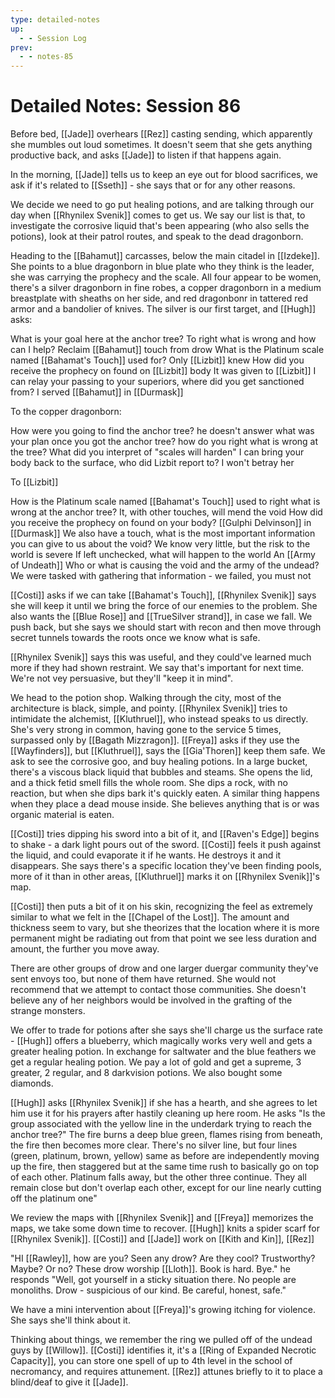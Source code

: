```yaml
---
type: detailed-notes
up:
  - - Session Log
prev:
  - - notes-85
---
```


# Detailed Notes: Session 86

Before bed, [[Jade]] overhears [[Rez]] casting sending, which apparently she mumbles out loud sometimes. It doesn't seem that she gets anything productive back, and asks [[Jade]] to listen if that happens again.

In the morning, [[Jade]] tells us to keep an eye out for blood sacrifices, we ask if it's related to [[Sseth]] - she says that or for any other reasons. 

We decide we need to go put healing potions, and are talking through our day when [[Rhynilex Svenik]] comes to get us. We say our list is that, to investigate the corrosive liquid that's been appearing (who also sells the potions), look at their patrol routes, and speak to the dead dragonborn. 

Heading to the [[Bahamut]] carcasses, below the main citadel in [[Izdeke]]. She points to a blue dragonborn in blue plate who they think is the leader, she was carrying the prophecy and the scale. All four appear to be women, there's a silver dragonborn in fine robes, a copper dragonborn in a medium breastplate with sheaths on her side, and red dragonbonr in tattered red armor and a bandolier of knives. The silver is our first target, and [[Hugh]] asks:

What is your goal here at the anchor tree?
	To right what is wrong
and how can I help?
	Reclaim [[Bahamut]] touch from drow
What is the Platinum scale named [[Bahamat's Touch]] used for?
	Only [[Lizbit]] knew
How did you receive the prophecy on found on [[Lizbit]] body
	It was given to [[Lizbit]]
I can relay your passing to your superiors, where did you get sanctioned from?
	I served [[Bahamut]] in [[Durmask]]

To the copper dragonborn:

How were you going to find the anchor tree?
	he doesn't answer
what was your plan once you got the anchor tree?
how do you right what is wrong at the tree?
What did you interpret of "scales will harden"
I can bring your body back to the surface, who did Lizbit report to? 
	I won't betray her

To [[Lizbit]]

How is the Platinum scale named [[Bahamat's Touch]] used to right what is wrong at the anchor tree?
	It, with other touches, will mend the void
How did you receive the prophecy on found on your body?
	[[Gulphi Delvinson]] in [[Durmask]]
We also have a touch, what is the most important information you can give to us about the void?
	We know very little, but the risk to the world is severe
If left unchecked, what will happen to the world
	An [[Army of Undeath]]
Who or what is causing the void and the army of the undead?
	We were tasked with gathering that information - we failed, you must not

[[Costi]] asks if we can take [[Bahamat's Touch]], [[Rhynilex Svenik]] says she will keep it until we bring the force of our enemies to the problem. She also wants the [[Blue Rose]] and [[TrueSilver strand]], in case we fall. We push back, but she says we should start with recon and then move through secret tunnels towards the roots once we know what is safe. 

[[Rhynilex Svenik]] says this was useful, and they could've learned much more if they had shown restraint. We say that's important for next time. We're not vey persuasive, but they'll "keep it in mind".

We head to the potion shop. Walking through the city, most of the architecture is black, simple, and pointy. [[Rhynilex Svenik]] tries to intimidate the alchemist, [[Kluthruel]], who instead speaks to us directly. She's very strong in common, having gone to the service 5 times, surpassed only by [[Bagath Mizzragon]]. [[Freya]] asks if they use the [[Wayfinders]], but [[Kluthruel]], says the [[Gia'Thoren]] keep them safe. We ask to see the corrosive goo, and buy healing potions. In a large bucket, there's a viscous black liquid that bubbles and steams. She opens the lid, and a thick fetid smell fills the whole room. She dips a rock, with no reaction, but when she dips bark it's quickly eaten. A similar thing happens when they place a dead mouse inside. She believes anything that is or was organic material is eaten. 

[[Costi]] tries dipping his sword into a bit of it, and [[Raven's Edge]] begins to shake - a dark light pours out of the sword. [[Costi]] feels it push against the liquid, and could evaporate it if he wants. He destroys it and it disappears. She says there's a specific location they've been finding pools, more of it than in other areas, [[Kluthruel]] marks it on [[Rhynilex Svenik]]'s map.

[[Costi]] then puts a bit of it on his skin, recognizing the feel as extremely similar to what we felt in the [[Chapel of the Lost]]. The amount and thickness seem to vary, but she theorizes that the location where it is more permanent might be radiating out from that point we see less duration and amount, the further you move away. 

There are other groups of drow and one larger duergar community they've sent envoys too, but none of them have returned. She would not recommend that we attempt to contact those communities. She doesn't believe any of her neighbors would be involved in the grafting of the strange monsters.

We offer to trade for potions after she says she'll charge us the surface rate - [[Hugh]] offers a blueberry, which magically works very well and gets a greater healing potion. In exchange for saltwater and the blue feathers we get a regular healing potion. We pay a lot of gold and get a supreme, 3 greater, 2 regular, and 8 darkvision potions. We also bought some diamonds. 

[[Hugh]] asks [[Rhynilex Svenik]] if she has a hearth, and she agrees to let him use it for his prayers after hastily cleaning up here room. He asks "Is the group associated with the yellow line in the underdark trying to reach the anchor tree?" The fire burns a deep blue green, flames rising from beneath, the fire then becomes more clear. There's no silver line, but four lines (green, platinum, brown, yellow) same as before are independently moving up the fire, then staggered but at the same time rush to basically go on top of each other. Platinum falls away, but the other three continue. They all remain close but don't overlap each other, except for our line nearly cutting off the platinum one"

We review the maps with [[Rhynilex Svenik]] and [[Freya]] memorizes the maps, we take some down time to recover. [[Hugh]] knits a spider scarf for [[Rhynilex Svenik]]. [[Costi]] and [[Jade]] work on [[Kith and Kin]], [[Rez]]

"HI [[Rawley]], how are you? Seen any drow? Are they cool? Trustworthy? Maybe? Or no? These drow worship [[Lloth]]. Book is hard. Bye." he responds "Well, got yourself in a sticky situation there. No people are monoliths. Drow - suspicious of our kind. Be careful, honest, safe."

We have a mini intervention about [[Freya]]'s growing itching for violence. She says she'll think about it. 

Thinking about things, we remember the ring we pulled off of the undead guys by [[Willow]]. [[Costi]] identifies it, it's a [[Ring of Expanded Necrotic Capacity]], you can store one spell of up to 4th level in the school of necromancy, and requires attunement. [[Rez]] attunes briefly to it to place a blind/deaf to give it [[Jade]]. 
